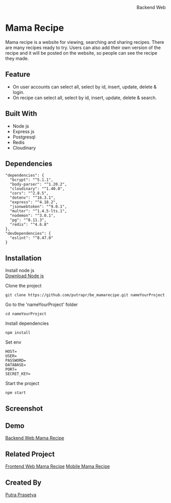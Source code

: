 <p align="right">Backend Web</p> 


# Mama Recipe
Mama recipe is a website for viewing, searching and sharing recipes. There are many recipes ready to try. Users can also add their own version of the recipe and it will be posted on the website, so people can see the recipe they made.

## Feature
* On user accounts can select all, select by id, insert, update, delete & login.
* On recipe can select all, select by id, insert, update, delete & search.

## Built With
* Node js
* Express js
* Postgresql
* Redis
* Cloudinary

## Dependencies
```
"dependencies": {
  "bcrypt": "^5.1.1",
  "body-parser": "^1.20.2",
  "cloudinary": "^1.40.0",
  "cors": "^2.8.5",
  "dotenv": "^16.3.1",
  "express": "^4.18.2",
  "jsonwebtoken": "^9.0.1",
  "multer": "^1.4.5-lts.1",
  "nodemon": "^3.0.1",
  "pg": "^8.11.3",
  "redis": "^4.6.8"
},
"devDependencies": {
  "eslint": "^8.47.0"
}
```

## Installation
Install node js  
[Download Node js](https://nodejs.org/en)

Clone the project 
```
git clone https://github.com/putrapr/be_mamarecipe.git nameYourProject
```

Go to the 'nameYourProject' folder
```
cd nameYourProject
```

Install dependencies
```
npm install
```

Set env
```
HOST=
USER=
PASSWORD=
DATABASE=
PORT=
SECRET_KEY=
```

Start the project
```
npm start
```

## Screenshot

## Demo
[Backend Web Mama Recipe](https://adder-sunbonnet.cyclic.app)

## Related Project
[Frontend Web Mama Recipe](https://github.com/putrapr/mamarecipe.git)
[Mobile Mama Recipe](https://github.com/putrapr/mobile-mama-recipe)

## Created By
[Putra Prasetya](https://github.com/putrapr)  
